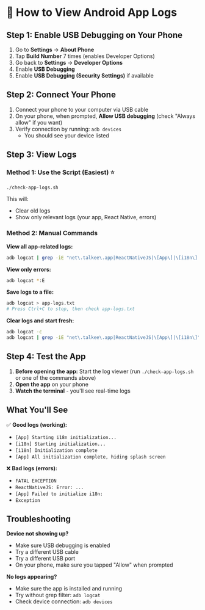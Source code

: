 # 📱 How to View Android App Logs

## Step 1: Enable USB Debugging on Your Phone

1. Go to **Settings** → **About Phone**
2. Tap **Build Number** 7 times (enables Developer Options)
3. Go back to **Settings** → **Developer Options**
4. Enable **USB Debugging**
5. Enable **USB Debugging (Security Settings)** if available

## Step 2: Connect Your Phone

1. Connect your phone to your computer via USB cable
2. On your phone, when prompted, **Allow USB debugging** (check "Always allow" if you want)
3. Verify connection by running: `adb devices`
   - You should see your device listed

## Step 3: View Logs

### Method 1: Use the Script (Easiest) ⭐

```bash
./check-app-logs.sh
```

This will:
- Clear old logs
- Show only relevant logs (your app, React Native, errors)

### Method 2: Manual Commands

**View all app-related logs:**
```bash
adb logcat | grep -iE "net\.talkee\.app|ReactNativeJS|\[App\]|\[i18n\]|error|exception"
```

**View only errors:**
```bash
adb logcat *:E
```

**Save logs to a file:**
```bash
adb logcat > app-logs.txt
# Press Ctrl+C to stop, then check app-logs.txt
```

**Clear logs and start fresh:**
```bash
adb logcat -c
adb logcat | grep -iE "net\.talkee\.app|ReactNativeJS|\[App\]|\[i18n\]"
```

## Step 4: Test the App

1. **Before opening the app:** Start the log viewer (run `./check-app-logs.sh` or one of the commands above)
2. **Open the app** on your phone
3. **Watch the terminal** - you'll see real-time logs

## What You'll See

✅ **Good logs (working):**
- `[App] Starting i18n initialization...`
- `[i18n] Starting initialization...`
- `[i18n] Initialization complete`
- `[App] All initialization complete, hiding splash screen`

❌ **Bad logs (errors):**
- `FATAL EXCEPTION`
- `ReactNativeJS: Error: ...`
- `[App] Failed to initialize i18n:`
- `Exception`

## Troubleshooting

**Device not showing up?**
- Make sure USB debugging is enabled
- Try a different USB cable
- Try a different USB port
- On your phone, make sure you tapped "Allow" when prompted

**No logs appearing?**
- Make sure the app is installed and running
- Try without grep filter: `adb logcat`
- Check device connection: `adb devices`

